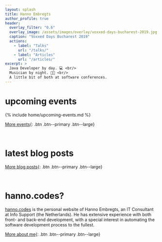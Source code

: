 ```yaml
---
layout: splash
title: Hanno Embregts
author_profile: true
header:
  overlay_filter: "0.6"
  overlay_image: /assets/images/overlay/voxxed-days-bucharest-2019.jpg
  caption: "Voxxed Days Bucharest 2019"
  actions:
    - label: "Talks"
      url: "/talks/"
    - label: "Articles"
      url: "/articles/"
excerpt: > 
  Java Developer by day. 💻 <br/>
  Musician by night. 🎤🎸 <br/>
  A little bit of both at software conferences.
---
```


# upcoming events

{% include home/upcoming-events.md %}

[More events](/events){: .btn .btn--primary .btn--large}

<br/>

# latest blog posts

[More blog posts](/blog){: .btn .btn--primary .btn--large}

<br/>

# hanno.codes?

[hanno.codes](https://hanno.codes) is the personal website of Hanno Embregts, an IT Consultant at Info Support (the Netherlands). He has extensive experience with both front- and back-end development, with a special interest in automating the software development process to the fullest.

[More about me](/bio){: .btn .btn--primary .btn--large}
